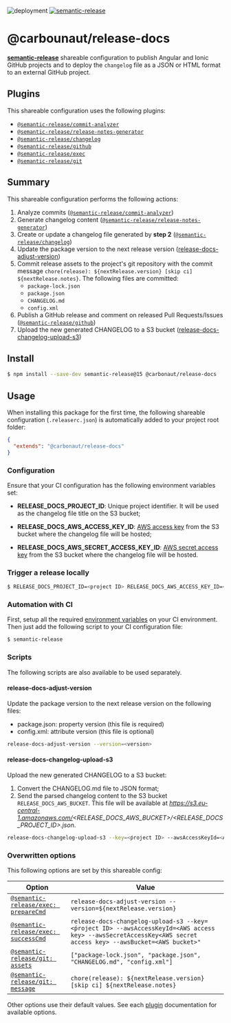 ![deployment](https://github.com/carbonaut/release-docs/workflows/deployment/badge.svg?branch=master)
[![semantic-release](https://img.shields.io/badge/%20%20%F0%9F%93%A6%F0%9F%9A%80-semantic--release-e10079.svg)](https://github.com/semantic-release/semantic-release)

# @carbounaut/release-docs

[**semantic-release**](https://github.com/semantic-release/semantic-release) shareable configuration to publish Angular and Ionic GitHub projects and to deploy the `changelog` file as a JSON or HTML format to an external GitHub project.

## Plugins

This shareable configuration uses the following plugins:
- [`@semantic-release/commit-analyzer`](https://github.com/semantic-release/commit-analyzer)
- [`@semantic-release/release-notes-generator`](https://github.com/semantic-release/release-notes-generator)
- [`@semantic-release/changelog`](https://github.com/semantic-release/changelog)
- [`@semantic-release/github`](https://github.com/semantic-release/github)
- [`@semantic-release/exec`](https://github.com/semantic-release/exec)
- [`@semantic-release/git`](https://github.com/semantic-release/git)

## Summary

This shareable configuration performs the following actions:

1. Analyze commits ([`@semantic-release/commit-analyzer`](https://github.com/semantic-release/commit-analyze))
2. Generate changelog content ([`@semantic-release/release-notes-generator`](https://github.com/semantic-release/release-notes-generator))
3. Create or update a changelog file generated by **step 2** ([`@semantic-release/changelog`](https://github.com/semantic-release/changelog))
4. Update the package version to the next release version ([release-docs-adjust-version](#release-docs-adjust-version))
5. Commit release assets to the project's git repository with the commit message `chore(release): ${nextRelease.version} [skip ci] ${nextRelease.notes}`. The following files are committed:
    - `package-lock.json`
    - `package.json`
    - `CHANGELOG.md`
    - `config.xml`
6. Publish a GitHub release and comment on released Pull Requests/Issues ([`@semantic-release/github`](https://github.com/semantic-release/github))
7. Upload the new generated CHANGELOG to a S3 bucket ([release-docs-changelog-upload-s3](#release-docs-changelog-upload-s3))

## Install

```bash
$ npm install --save-dev semantic-release@15 @carbonaut/release-docs
```

## Usage

When installing this package for the first time, the following shareable configuration (`.releaserc.json`) is automatically added to your project root folder:

```json
{
  "extends": "@carbonaut/release-docs"
}
```

### Configuration

Ensure that your CI configuration has the following environment variables set:

- **RELEASE_DOCS_PROJECT_ID**: Unique project identifier. It will be used as the changelog file title on the S3 bucket;

- **RELEASE_DOCS_AWS_ACCESS_KEY_ID**: [AWS access key](https://docs.aws.amazon.com/general/latest/gr/aws-security-credentials.html) from the S3 bucket where the changelog file will be hosted; 

- **RELEASE_DOCS_AWS_SECRET_ACCESS_KEY_ID**: [AWS secret access key](https://docs.aws.amazon.com/general/latest/gr/aws-security-credentials.html) from the S3 bucket where the changelog file will be hosted.

### Trigger a release locally

```bash
$ RELEASE_DOCS_PROJECT_ID=<project ID> RELEASE_DOCS_AWS_ACCESS_KEY_ID=<AWS access key> RELEASE_DOCS_AWS_SECRET_ACCESS_KEY_ID=<AWS secret access key> RELEASE_DOCS_AWS_BUCKET=<AWS bucket> GH_TOKEN=<GitHub token> semantic-release --dry-run=false --no-ci
```

### Automation with CI

First, setup all the required [environment variables](#Configuration) on your CI environment. Then just add the following script to your CI configuration file:

```bash
$ semantic-release
```

### Scripts

The following scripts are also available to be used separately.

#### release-docs-adjust-version

Update the package version to the next release version on the following files:
 - package.json: property version (this file is required)
 - config.xml: attribute version (this file is optional)

```bash
release-docs-adjust-version --version=<version>
```

#### release-docs-changelog-upload-s3

Upload the new generated CHANGELOG to a S3 bucket:

1. Convert the CHANGELOG.md file to JSON format;
2. Send the parsed changelog content to the S3 bucket `RELEASE_DOCS_AWS_BUCKET`. This file will be available at _https://s3.eu-central-1.amazonaws.com/<RELEASE_DOCS_AWS_BUCKET>/<RELEASE_DOCS_PROJECT_ID>.json_.
  
```bash
release-docs-changelog-upload-s3 --key=<ṕroject ID> --awsAccessKeyId=<AWS access key> --awsSecretAccessKey<AWS secret access key> --awsBucket=<AWS bucket>"
```

### Overwritten options

This following options are set by this shareable config:

| Option                                                                                      | Value                                                                                                                                                         |
|---------------------------------------------------------------------------------------------|---------------------------------------------------------------------------------------------------------------------------------------------------------------|
| [`@semantic-release/exec: prepareCmd`](https://github.com/semantic-release/exec#preparecmd) | `release-docs-adjust-version --version=${nextRelease.version}`                                                                                                |
| [`@semantic-release/exec: successCmd`](https://github.com/semantic-release/exec#successCmd) | `release-docs-changelog-upload-s3 --key=<ṕroject ID> --awsAccessKeyId=<AWS access key> --awsSecretAccessKey<AWS secret access key> --awsBucket=<AWS bucket>"` |
| [`@semantic-release/git: assets`](https://github.com/semantic-release/git#assets)           | `["package-lock.json", "package.json", "CHANGELOG.md", "config.xml"]`                                                                                         |
| [`@semantic-release/git: message`](https://github.com/semantic-release/git#message)         | `chore(release): ${nextRelease.version} [skip ci] ${nextRelease.notes}`                                                                                       |

Other options use their default values. See each [plugin](#plugins) documentation for available options.
